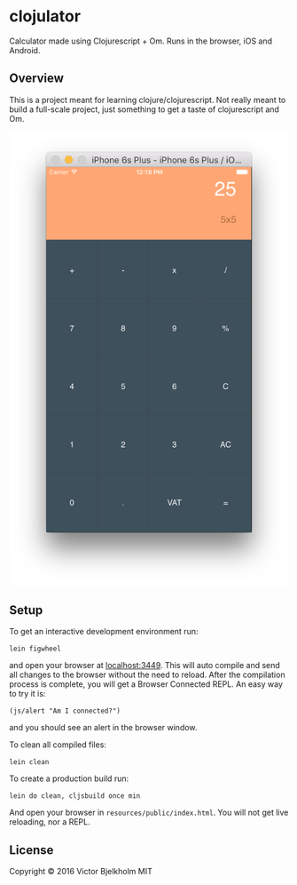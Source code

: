 # clojulator

Calculator made using Clojurescript + Om. Runs in the browser, iOS and Android.

## Overview

This is a project meant for learning clojure/clojurescript. Not really meant to build a full-scale project,
just something to get a taste of clojurescript and Om.

![](screenshot.png)

## Setup

To get an interactive development environment run:

    lein figwheel

and open your browser at [localhost:3449](http://localhost:3449/).
This will auto compile and send all changes to the browser without the
need to reload. After the compilation process is complete, you will
get a Browser Connected REPL. An easy way to try it is:

    (js/alert "Am I connected?")

and you should see an alert in the browser window.

To clean all compiled files:

    lein clean

To create a production build run:

    lein do clean, cljsbuild once min

And open your browser in `resources/public/index.html`. You will not
get live reloading, nor a REPL. 

## License

Copyright © 2016 Victor Bjelkholm MIT
